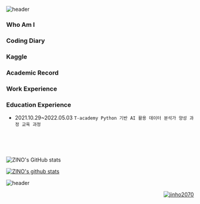 ![header](https://capsule-render.vercel.app/api?type=waving&color=80FFFF&height=200&section=header&text=ZINO's&nbsp;&nbsp;GitHub&animation=twinkling)

### Who Am I

### Coding Diary

### Kaggle

### Academic Record

### Work Experience

### Education Experience
- 2021.10.29~2022.05.03 `T-academy Python 기반 AI 활용 데이터 분석가 양성 과정 교육 과정`


<br>
<br>
<br>

![ZINO's GitHub stats](https://github-readme-stats.vercel.app/api?username=jinho2070&theme=react&show_icons=true) <br>

[![ZINO's github stats](https://github-readme-stats.vercel.app/api/top-langs/?username=jinho2070&show_icons=true&hide_border=true&icon_color=004386&theme=react&layout=compact)](https://github.com/jinho2070)


![header](https://capsule-render.vercel.app/api?&color=80FFFF&type=waving&section=footer)

<p align="right">
  <a href="https://github.com/jinho2070">
    <img src="https://komarev.com/ghpvc/?username=jinho2070&label=Views&color=80FFFF&style=flat-square" alt="jinho2070"/>
  </a>
</p>
